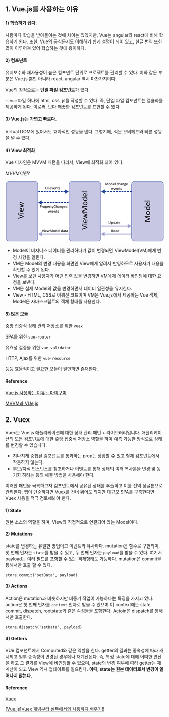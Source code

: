 ## 1. Vue.js를 사용하는 이유

#### 1) 학습하기 쉽다.

사람마다 학습을 받아들이는 것에 차이는 있겠지만, Vue는 angular와 react에 비해 학습하기 쉽다. 또한, Vue의 공식문서도 이해하기 쉽게 설명이 되어 있고, 한글 번역 또한 많이 이루어져 있어 학습하는 것에 용이하다.

#### 2) 컴포넌트

유지보수와 재사용성이 높은 컴포넌트 단위로 프로젝트를 관리할 수 있다. 이와 같은 부분은 Vue.js 뿐만 아니라 react, angular 역시 마찬가지이다.

Vue의 장점으로는 **단일 파일 컴포넌트**가 있다.

`~.vue` 파일 하나에 html, css, js를 작성할 수 있다. 즉, 단일 파일 컴포넌트는 캡슐화를 제공하게 된다. 이로써, 보다 깨끗한 컴포넌트를 표현할 수 있다.



#### 3) Vue.js는 가볍고 빠르다.

Virtual DOM에 있어서도 효과적인 성능을 낸다. 그렇기에, 적은 오버헤드와 빠른 성능을 낼 수 있다.



#### 4) View 최적화

Vue 디자인은 MVVM 패턴을 따라서, View에 최적화 되어 있다.

*MVVM이란?*

![mvvm01](TIL.assets/mvvm01.png)

- Model이 비지니스 데이터를 관리하다가 값이 변경되면 ViewModel(VM)에게 변경 사항을 알린다.
- VM은 Model의 변경 내용을 화면인 View에게 알려서 반영하므로 사용자가 내용을 확인할 수 있게 된다.
- View를 보던 사용자가 어떤 입력 값을 변경하면 VM에게 데이터 바인딩에 대한 요청을 보낸다.
- VM은 실제 Model의 값을 변경하면서 데이터 일관성을 유지한다.
- View - HTML, CSS로 이뤄진 코드이며 VM은 Vue.js에서 제공하는 Vue 객체, Model은 자바스크립트의 객체 형태를 사용한다.



#### 5) 많은 모듈

중앙 집중식 상태 관리 저장소를 위한 `vuex`

SPA를 위한 `vue-router`

유효성 검증을 위한  `vue-validator`

HTTP, Ajax를 위한 `vue-resource`

등등 효율적이고 필요한 모듈이 웬만하면 존재한다.



#### Reference

[Vue.js 사용하는 이유 :: 마이구미](https://mygumi.tistory.com/206)

[MVVM과 VUe.js](https://goodteacher.tistory.com/195)



## 2. Vuex

Vuex는 Vue.js 애플리케이션에 대한 상태 관리 패턴 + 라이브러리입니다. 애플리케이션의 모든 컴포넌트에 대한 줒앙 집중식 저장소 역할을 하며 예측 가능한 방식으로 상태를 변경할 수 있습니다. 

- 지나치게 중첩된 컴포넌트를 통과하는 prop는 장황할 수 있고 형제 컴포넌트에서 작동하지 않는다.
- 부모/자식 인스턴스를 참조하거나 이벤트를 통해 상태의 여러 복사본을 변경 및 동기화 하려는 등의 해결 방법을 사용해야 한다.

이러한 패턴을 극복하고자 컴포넌트에서 공유된 상태를 추출하고 이를 전역 싱글톤으로 관리한다. 앱이 단순하다면 Vuex를 건너 뛰어도 되지만 대규모 SPA를 구축한다면 Vuex 사용을 적극 검토해봐야 한다.

#### 1) State

원본 소스의 역할을 하며, View와 직접적으로 연결되어 있는 Model이다.



#### 2) Mutations

state를 변경하는 유일한 방법이고 이벤트와 유사하다. mutation은 함수로 구현되며, 첫 번째 인자는 `state`를 받을 수 있고, 두 번째 인자는 `payload`를 받을 수 있다. 여기서 payload는 여러 필드를 포함할 수 있는 객체형태도 가능하다. mutation은 commit을 통해서만 호출 할 수 있다.

```vue
store.commit('setData', payload)
```



#### 3) Actions

Action은 mutation과 비슷하지만 비동기 작업이 가능하다는 특징을 가지고 있다. action은 첫 번째 인자를 `context` 인자로 받을 수 있으며 이 context에는 state, commit, dispatch, rootstate와 같은 속성들을 포함한다. Actoin은 dispatch를 통해서만 호출한다.

```vue
store.dispatch('setData', payload)
```



#### 4) Getters

VUe 컴포넌트에서 Computed와 같은 역할을 한다. getter의 결과는 종속성에 따라 캐시되고 일부 종속성이 변경된 경우메나 재계산된다. 즉, 특정 state에 대해 어떠한 연산을 하고 그 결과를 View에 바인딩할 수 있으며, state의 변경 여부에 따라 getter는 재계산이 되고 View 역시 업데이트를 일으킨다. **이때, state는 원본 데이터로서 변경이 일어나지 않는다.**



#### Reference

[Vuex](https://vuex.vuejs.org/kr/guide/mutations.html)

[[Vue.js]Vuex 개념부터 실무에서의 사용까지 배우기!!](https://kdydesign.github.io/2019/05/09/vuex-tutorial/)






